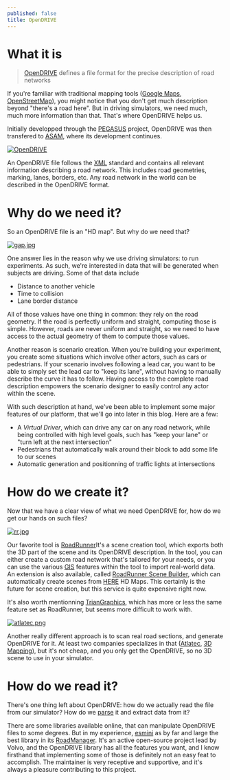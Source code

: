 ```yaml
---
published: false
title: OpenDRIVE
---
```

# What it is

> [OpenDRIVE] defines a file format for the precise description of road networks

If you're familiar with traditional mapping tools ([Google Maps], [OpenStreetMap]), you might notice that you don't get much description beyond "there's a road here". But in driving simulators, we need much, much more information than that. That's where OpenDRIVE helps us.

Initially developped through the [PEGASUS] project, OpenDRIVE was then transfered to [ASAM](http://asam.net/), where its development continues.

[![OpenDRIVE]({{site.baseurl}}/images/exporting_to_opendrive_02.jpg)][0]

An OpenDRIVE file follows the [XML](https://en.wikipedia.org/wiki/XML) standard and contains all relevant information describing a road network. This includes road geometries, marking, lanes, borders, etc. Any road network in the world can be described in the OpenDRIVE format.

# Why do we need it?

So an OpenDRIVE file is an "HD map". But why do we need that?

[![gap.jpg]({{site.baseurl}}/images/gap.jpg)][1]

One answer lies in the reason why we use driving simulators: to run experiments. As such, we're interested in data that will be generated when subjects are driving. Some of that data include

* Distance to another vehicle
* Time to collision
* Lane border distance

All of those values have one thing in common: they rely on the road geometry. If the road is perfectly uniform and straight, computing those is simple. However, roads are never uniform and straight, so we need to have access to the actual geometry of them to compute those values.

Another reason is scenario creation. When you're building your experiment, you create some situations which involve other actors, such as cars or pedestrians. If your scenario involves following a lead car, you want to be able to simply set the lead car to "keep its lane", without having to manually describe the curve it has to follow. Having access to the complete road description empowers the scenario designer to easily control any actor within the scene.

With such description at hand, we've been able to implement some major features of our platform, that we'll go into later in this blog. Here are a few:

* A *Virtual Driver*, which can drive any car on any road network, while being controlled with high level goals, such has "keep your lane" or "turn left at the next intersection"
* Pedestrians that automatically walk around their block to add some life to our scenes
* Automatic generation and positionning of traffic lights at intersections

# How do we create it?

Now that we have a clear view of what we need OpenDRIVE for, how do we get our hands on such files?

[![rr.jpg]({{site.baseurl}}/images/rr.jpg)][2]

Our favorite tool is [RoadRunner](https://www.mathworks.com/products/roadrunner.html)It's a scene creation tool, which exports both the 3D part of the scene and its OpenDRIVE description. In the tool, you can either create a custom road network that's tailored for your needs, or you can use the various [GIS](https://mathworks.com/help/roadrunner/ug/gis-data-resources-for-roadrunner.html) features within the tool to import real-world data. An extension is also available, called [RoadRunner Scene Builder](https://fr.mathworks.com/products/roadrunner-scene-builder.html), which can automatically create scenes from [HERE](https://www.here.com/platform/automotive-services/hd-maps) HD Maps. This certainly is the future for scene creation, but this service is quite expensive right now.

It's also worth mentionning [TrianGraphics](https://triangraphics.de/), which has more or less the same feature set as RoadRunner, but seems more difficult to work with.

[![atlatec.png]({{site.baseurl}}/images/atlatec.png)][3]

Another really different approach is to scan real road sections, and generate OpenDRIVE for it. At least two companies specializes in that ([Atlatec][3], [3D Mapping](https://www.3d-mapping.de/)), but it's not cheap, and you only get the OpenDRIVE, so no 3D scene to use in your simulator.

# How do we read it?

There's one thing left about OpenDRIVE: how do we actually read the file from our simulator? How do we [parse](https://en.wikipedia.org/wiki/Parsing) it and extract data from it?

There are some libraries available online, that can manipulate OpenDRIVE files to some degrees. But in my experience, [esmini](https://github.com/esmini/esmini) as by far and large the best library in its [RoadManager](https://github.com/esmini/esmini/tree/master/EnvironmentSimulator/Modules/RoadManager). It's an active open-source project lead by Volvo, and the OpenDRIVE library has all the features you want, and I know firsthand that implementing some of those is definitely not an easy feat to accomplish. The maintainer is very receptive and supportive, and it's always a pleasure contributing to this project.

[0]: https://fr.mathworks.com/help/roadrunner/ug/Exporting-to-OpenDRIVE.html
[1]: https://www.highwaycodeuk.co.uk/control-of-the-vehicle.html
[2]: https://www.mathworks.com/videos/getting-started-with-roadrunner-junction-creation-in-roadrunner-1586438843851.html
[3]: https://www.atlatec.de/

[OpenDRIVE]: https://www.asam.net/standards/detail/opendrive/
[Google Maps]: https://maps.google.com/
[OpenStreetMap]: https://www.openstreetmap.org/
[PEGASUS]: https://www.pegasusprojekt.de/en/